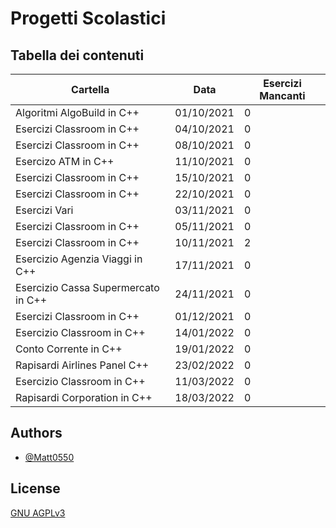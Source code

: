 # Progetti Scolastici
## Tabella dei contenuti

| Cartella                      | Data             | Esercizi Mancanti |
| ----------------------------- | ---------------- | ----------------- |
| Algoritmi AlgoBuild in C++    | 01/10/2021       | 0                 |
| Esercizi Classroom in C++     | 04/10/2021       | 0                 |
| Esercizi Classroom in C++     | 08/10/2021       | 0                 |
| Esercizo ATM in C++           | 11/10/2021       | 0                 |
| Esercizi Classroom in C++     | 15/10/2021       | 0                 |
| Esercizi Classroom in C++     | 22/10/2021       | 0                 |
| Esercizi Vari                 | 03/11/2021       | 0                 |
| Esercizi Classroom in C++     | 05/11/2021       | 0                 |
| Esercizi Classroom in C++     | 10/11/2021       | 2                 |
| Esercizio Agenzia Viaggi in C++ | 17/11/2021     | 0                 |
| Esercizio Cassa Supermercato in C++ | 24/11/2021 | 0                 |
| Esercizi Classroom in C++     | 01/12/2021       | 0                 |
| Esercizio Classroom in C++    | 14/01/2022       | 0                 |
| Conto Corrente in C++         | 19/01/2022       | 0                 |
| Rapisardi Airlines Panel C++  | 23/02/2022       | 0                 |
| Esercizio Classroom in C++    | 11/03/2022       | 0                 |
| Rapisardi Corporation in C++  | 18/03/2022       | 0                 |


## Authors

- [@Matt0550](https://www.github.com/Matt0550)

  
## License

[GNU AGPLv3](https://choosealicense.com/licenses/agpl-3.0/)

  
